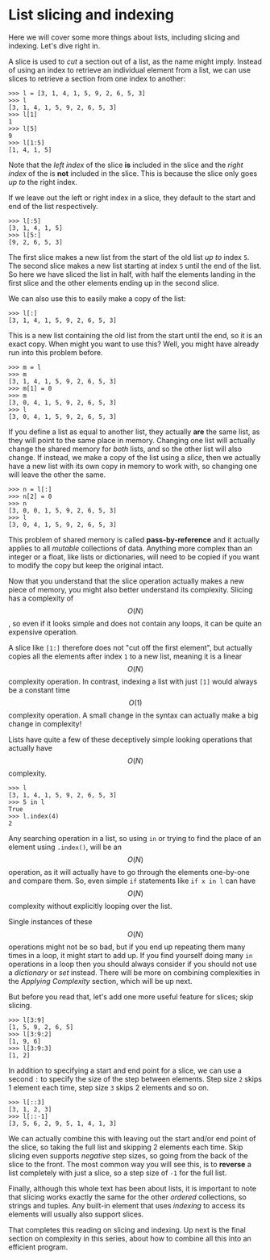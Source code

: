 
# List slicing and indexing

Here we will cover some more things about lists, including slicing and
indexing. Let's dive right in.

A slice is used to *cut* a section out of a list, as the name might imply.
Instead of using an index to retrieve an individual element from a list, we can
use slices to retrieve a section from one index to another:

	>>> l = [3, 1, 4, 1, 5, 9, 2, 6, 5, 3]
	>>> l
	[3, 1, 4, 1, 5, 9, 2, 6, 5, 3]
	>>> l[1]
	1
	>>> l[5]
	9
	>>> l[1:5]
	[1, 4, 1, 5]

Note that the *left index* of the slice **is** included in the slice and the
*right index* of the is **not** included in the slice. This is because the slice
only goes *up to* the right index.

If we leave out the left or right index in a slice, they default to the start
and end of the list respectively.

	>>> l[:5]
	[3, 1, 4, 1, 5]
	>>> l[5:]
	[9, 2, 6, 5, 3]

The first slice makes a new list from the start of the old list *up to* index
`5`. The second slice makes a new list starting at index `5` until the end
of the list. So here we have sliced the list in half, with half the elements
landing in the first slice and the other elements ending up in the second
slice.

We can also use this to easily make a copy of the list:

	>>> l[:]
	[3, 1, 4, 1, 5, 9, 2, 6, 5, 3]

This is a new list containing the old list from the start until the end, so it
is an exact copy. When might you want to use this? Well, you might have already run
into this problem before.

	>>> m = l
	>>> m
	[3, 1, 4, 1, 5, 9, 2, 6, 5, 3]
	>>> m[1] = 0
	>>> m
	[3, 0, 4, 1, 5, 9, 2, 6, 5, 3]
	>>> l
	[3, 0, 4, 1, 5, 9, 2, 6, 5, 3]

If you define a list as equal to another list, they actually **are** the same list, as they will point to the same place in memory. Changing one list will actually change the shared memory for *both* lists, and so the other list will also change. If instead, we make a copy of the list using a *slice*, then we actually have a new list with its own copy in memory to work with, so changing one will leave the other the same.

	>>> n = l[:]
	>>> n[2] = 0
	>>> n
	[3, 0, 0, 1, 5, 9, 2, 6, 5, 3]
	>>> l
	[3, 0, 4, 1, 5, 9, 2, 6, 5, 3]

This problem of shared memory is called **pass-by-reference** and it actually
applies to all *mutable* collections of data. Anything more complex than an
integer or a float, like lists or dictionaries, will need to be copied if you
want to modify the copy but keep the original intact.

Now that you understand that the slice operation actually makes a new piece of
memory, you might also better understand its complexity. Slicing has a
complexity of $$O(N)$$, so even if it looks simple and does not contain
any loops, it can be quite an expensive operation.

A slice like `[1:]` therefore does not "cut off the first element", but actually
copies all the elements after index `1` to a new list, meaning it is a linear
$$O(N)$$ complexity operation. In contrast, indexing a list with just
`[1]` would always be a constant time $$O(1)$$ complexity operation. A
small change in the syntax can actually make a big change in complexity!

Lists have quite a few of these deceptively simple looking operations that
actually have $$O(N)$$ complexity.

	>>> l
	[3, 1, 4, 1, 5, 9, 2, 6, 5, 3]
	>>> 5 in l
	True
	>>> l.index(4)
	2

Any searching operation in a list, so using `in` or trying to find the place of an element
using `.index()`, will be an $$O(N)$$ operation, as it will
actually have to go through the elements one-by-one and compare them. So, even
simple `if` statements like `if x in l` can have $$O(N)$$ complexity
without explicitly looping over the list.

Single instances of these $$O(N)$$ operations might not be so bad, but
if you end up repeating them many times in a loop, it might start to add
up. If you find yourself doing many `in` operations in a loop then you should
always consider if you should not use a *dictionary* or *set* instead. There will
be more on combining complexities in the *Applying Complexity* section, which
will be up next.

But before you read that, let's add one more useful feature for slices; skip
slicing.

	>>> l[3:9]
	[1, 5, 9, 2, 6, 5]
	>>> l[3:9:2]
	[1, 9, 6]
	>>> l[3:9:3]
	[1, 2]

In addition to specifying a start and end point for a slice, we can use a
second `:` to specify the size of the step between elements. Step size `2`
skips 1 element each time, step size `3` skips 2 elements and so on.

	>>> l[::3]
	[3, 1, 2, 3]
	>>> l[::-1]
	[3, 5, 6, 2, 9, 5, 1, 4, 1, 3]

We can actually combine this with leaving out the start and/or end point of the
slice, so taking the full list and skipping 2 elements each time. Skip slicing
even supports *negative* step sizes, so going from the back of the slice to the
front. The most common way you will see this, is to **reverse** a list completely
with just a slice, so a step size of `-1` for the full list.

Finally, although this whole text has been about lists, it is important
to note that slicing works exactly the same for the other *ordered*
collections, so strings and tuples. Any built-in element that uses *indexing*
to access its elements will usually also support slices.

That completes this reading on slicing and indexing. Up next is the final section
on complexity in this series, about how to combine all this into an efficient
program.
